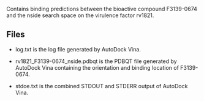 Contains binding predictions between the bioactive compound F3139-0674 and the nside search space on the virulence factor rv1821.

## Files

- log.txt is the log file generated by AutoDock Vina.

- rv1821_F3139-0674_nside.pdbqt is the PDBQT file generated by AutoDock Vina containing the orientation and binding location of F3139-0674.

- stdoe.txt is the combined STDOUT and STDERR output of AutoDock Vina.

